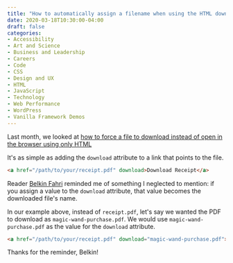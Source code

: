 ```yaml
---
title: "How to automatically assign a filename when using the HTML download attribute to download a file"
date: 2020-03-18T10:30:00-04:00
draft: false
categories:
- Accessibility
- Art and Science
- Business and Leadership
- Careers
- Code
- CSS
- Design and UX
- HTML
- JavaScript
- Technology
- Web Performance
- WordPress
- Vanilla Framework Demos
---
```


Last month, we looked at [how to force a file to download instead of open in the browser using only HTML](/how-to-force-a-file-to-download-instead-of-open-in-the-browser-using-only-html/)

It's as simple as adding the `download` attribute to a link that points to the file.

```html
<a href="/path/to/your/receipt.pdf" download>Download Receipt</a>
```

Reader [Belkin Fahri](https://belkinfahri.com/) reminded me of something I neglected to mention: if you assign a value to the `download` attribute, that value becomes the downloaded file's name.

In our example above, instead of `receipt.pdf`, let's say we wanted the PDF to download as `magic-wand-purchase.pdf`. We would use `magic-wand-purchase.pdf` as the value for the `download` attribute.

```html
<a href="/path/to/your/receipt.pdf" download="magic-wand-purchase.pdf">Download Receipt</a>
```

Thanks for the reminder, Belkin!